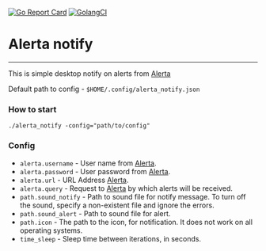 [![Go Report Card](https://goreportcard.com/badge/github.com/OldTyT/alerta_notify)](https://goreportcard.com/report/OldTyT/alerta_notify)
[![GolangCI](https://golangci.com/badges/github.com/OldTyT/alerta_notify.svg)](https://golangci.com/r/github.com/OldTyT/alerta_notify)


# Alerta notify

---

This is simple desktop notify on alerts from [Alerta](https://github.com/alerta/alerta)

Default path to config - `$HOME/.config/alerta_notify.json`

### How to start

```
./alerta_notify -config="path/to/config"
```

### Config

* `alerta.username` - User name from [Alerta](https://github.com/alerta/alerta).
* `alerta.password` - User password from [Alerta](https://github.com/alerta/alerta).
* `alerta.url` - URL Address [Alerta](https://github.com/alerta/alerta).
* `alerta.query` - Request to [Alerta](https://github.com/alerta/alerta) by which alerts will be received.
* `path.sound_notify` - Path to sound file for notify message. To turn off the sound, specify a non-existent file and ignore the errors.
* `path.sound_alert` - Path to sound file for alert.
* `path.icon` - The path to the icon, for notification. It does not work on all operating systems.
* `time_sleep` - Sleep time between iterations, in seconds.
